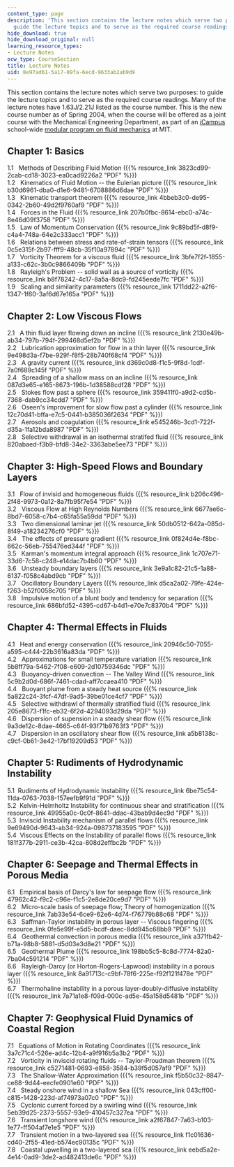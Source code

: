 ```yaml
---
content_type: page
description: 'This section contains the lecture notes which serve two purposes: to
  guide the lecture topics and to serve as the required course readings.'
hide_download: true
hide_download_original: null
learning_resource_types:
- Lecture Notes
ocw_type: CourseSection
title: Lecture Notes
uid: 8e97ad61-5a17-09fa-6ecd-9633ab2ab9d9
---
```


This section contains the lecture notes which serve two purposes: to guide the lecture topics and to serve as the required course readings. Many of the lecture notes have 1.63J/2.21J listed as the course number. This is the new course number as of Spring 2004, when the course will be offered as a joint course with the Mechanical Engineering Department, as part of an [iCampus](http://icampus.mit.edu/) school-wide [modular program on fluid mechanics](http://web.mit.edu/fluids-modules/www/) at MIT.

Chapter 1: Basics
-----------------

1.1   Methods of Describing Fluid Motion ({{% resource_link 3823cd99-2cab-cd18-3023-ea0cad9226a2 "PDF" %}})  
1.2   Kinematics of Fluid Motion -- the Eulerian picture ({{% resource_link b30d6961-dba0-d1e6-9481-6708886d6dae "PDF" %}})  
1.3   Kinematic transport theorem ({{% resource_link 4bbeb3c0-de95-0342-2b60-49d2f9760af9 "PDF" %}})  
1.4   Forces in the Fluid ({{% resource_link 207b0fbc-8614-ebc0-a74c-8e46d09f3758 "PDF" %}})  
1.5   Law of Momentum Conservation ({{% resource_link 9c89bd5f-d8f9-c4a4-748a-64e2c333acc1 "PDF" %}})  
1.6   Relations between stress and rate-of-strain tensors ({{% resource_link 0c5e315f-2b97-fff9-48cb-35f10a97894c "PDF" %}})  
1.7   Vorticity Theorem for a viscous fluid ({{% resource_link 3bfe7f2f-1855-a133-c62c-3b0c9866409b "PDF" %}})  
1.8   Rayleigh's Problem -- solid wall as a source of vorticity ({{% resource_link b8f78242-4c17-8a5a-8dc9-fd245eede7fc "PDF" %}})  
1.9   Scaling and similarity parameters ({{% resource_link 1711dd22-a2f6-1347-1f60-3af6d67e165a "PDF" %}})

Chapter 2: Low Viscous Flows
----------------------------

2.1   A thin fluid layer flowing down an incline ({{% resource_link 2130e49b-ab34-797b-794f-299468d5ef2b "PDF" %}})  
2.2   Lubrication approximation for flow in a thin layer ({{% resource_link 9e498d3a-f7be-929f-f8f5-28b740f68cf4 "PDF" %}})  
2.3   A gravity current ({{% resource_link d369c0d8-f1c5-9f8d-1cdf-7a0f689c145f "PDF" %}})  
2.4   Spreading of a shallow mass on an incline ({{% resource_link 087d3e65-e165-8673-196b-1d38588cdf28 "PDF" %}})  
2.5   Stokes flow past a sphere ({{% resource_link 359411f0-a9d2-cd5b-7368-dab9cc34cdd7 "PDF" %}})  
2.6   Oseen's improvement for slow flow past a cylinder ({{% resource_link 12c70d41-bffa-e7c5-0441-b385036f2634 "PDF" %}})  
2.7   Aerosols and coagulation ({{% resource_link e545246b-3cd1-722f-d35a-1fa12bda8987 "PDF" %}})  
2.8   Selective withdrawal in an isothermal stratifed fluid ({{% resource_link 820abaed-f3b9-bfd8-34e2-3363abe5ee73 "PDF" %}})

Chapter 3: High-Speed Flows and Boundary Layers
-----------------------------------------------

3.1   Flow of invisid and homogeneous fluids ({{% resource_link b206c496-2f48-9973-0a12-8a7fb95f7e54 "PDF" %}})  
3.2   Viscous Flow at High Reynolds Numbers ({{% resource_link 6677ae6c-8bd7-6058-c7b4-c65fa55a59dd "PDF" %}})  
3.3   Two dimensional laminar jet ({{% resource_link 50db0512-642a-085d-8f49-a18234276cf0 "PDF" %}})  
3.4   The effects of pressure gradient ({{% resource_link 0f824d4e-f8bc-662c-56eb-755476ed344f "PDF" %}})  
3.5   Karman's momentum integral approach ({{% resource_link 1c707e71-33d6-7c58-c248-e14dac7b4b60 "PDF" %}})  
3.6   Unsteady boundary layers ({{% resource_link 3e9a1c82-21c5-1a88-6137-f058c4abd9cb "PDF" %}})  
3.7   Oscillatory Boundary Layers ({{% resource_link d5ca2a02-79fe-424e-f263-b52f0058c705 "PDF" %}})  
3.8   Impulsive motion of a blunt body and tendency for separation ({{% resource_link 686bfd52-4395-cd67-b4d1-e70e7c8370b4 "PDF" %}})

Chapter 4: Thermal Effects in Fluids
------------------------------------

4.1   Heat and energy conservation ({{% resource_link 20946c50-7055-a595-c444-22b3616a83da "PDF" %}})  
4.2   Approximations for small temperature variation ({{% resource_link 5b8ff79a-5462-7f08-e609-2d10759346dc "PDF" %}})  
4.3   Buoyancy-driven convection -- The Valley Wind ({{% resource_link 5c9b2d0d-686f-7461-cdad-aff7ccaea410 "PDF" %}})  
4.4   Buoyant plume from a steady heat source ({{% resource_link 5a822c24-3fcf-47df-9ad5-39be01ce4cf7 "PDF" %}})  
4.5   Selective withdrawl of thermally stratified fluid ({{% resource_link 205e8673-f1fc-eb32-6f2d-4294093d29da "PDF" %}})  
4.6   Dispersion of supension in a steady shear flow ({{% resource_link 9a3de12c-8dae-4665-c64f-93f71b9763f3 "PDF" %}})  
4.7   Dispersion in an oscillatory shear flow ({{% resource_link a5b8138c-c9cf-0b61-3e42-17bf19209d53 "PDF" %}})

Chapter 5: Rudiments of Hydrodynamic Instability
------------------------------------------------

5.1  Rudiments of Hydrodynamic Instability ({{% resource_link 6be75c54-11da-0763-7038-157eefb9f91d "PDF" %}})  
5.2  Kelvin-Helmholtz Instability for continuous shear and stratification ({{% resource_link 49955a0c-0c0f-8641-ddac-43bab9d4ec9d "PDF" %}})  
5.3  Inviscid Instability mechanism of parallel flows ({{% resource_link 9e69490d-9643-ab34-924a-098737183595 "PDF" %}})  
5.4  Viscous Effects on the Instability of parallel flows ({{% resource_link 181f377b-2911-ce3b-42ca-808d2effbc2b "PDF" %}})

Chapter 6: Seepage and Thermal Effects in Porous Media
------------------------------------------------------

6.1   Empirical basis of Darcy's law for seepage flow ({{% resource_link 47962c42-f9c2-c96e-f1c5-2e8de20ce9d7 "PDF" %}})  
6.2   Micro-scale basis of seepage flow; Theory of homogenization ({{% resource_link 7ab33e54-6ce9-62e6-4d74-f76779b88c68 "PDF" %}})  
6.3   Saffman-Taylor instability in porous layer -- Viscous fingering ({{% resource_link 0fe5e99f-e5d5-bcdf-daec-8dd945c68bb9 "PDF" %}})  
6.4   Geothermal convection in porous media ({{% resource_link a371fb42-b71a-98b8-5881-d5d03e3d8e21 "PDF" %}})  
6.5   Geothermal Plume ({{% resource_link 198bb5c5-8c8d-7774-82a0-7ba04c591214 "PDF" %}})  
6.6   Rayleigh-Darcy (or Horton-Rogers-Lapwood) instability in a porous layer ({{% resource_link 8a91713c-c9bf-78f6-225e-f92f121f478e "PDF" %}})  
6.7   Thermohaline instability in a porous layer-doubly-diffusive instability ({{% resource_link 7a71a1e8-f09d-000c-ad5e-45a158d5481b "PDF" %}})

Chapter 7: Geophysical Fluid Dynamics of Coastal Region
-------------------------------------------------------

7.1   Equations of Motion in Rotating Coordinates ({{% resource_link 3a7c71c4-526e-ad4c-12b4-a9f916b5a3b2 "PDF" %}})  
7.2   Vorticity in inviscid rotating fluids -- Taylor-Proudman theorem ({{% resource_link c5271481-0693-e858-3584-b39f5d057af9 "PDF" %}})  
7.3   The Shallow-Water Approximation ({{% resource_link f5b50c32-8847-ce88-9d44-eecfe0901e60 "PDF" %}})  
7.4   Steady onshore wind in a shallow Sea ({{% resource_link 043cff00-c815-1428-223d-af74973a07c0 "PDF" %}})  
7.5   Cyclonic current forced by a swirling wind ({{% resource_link 5eb39d25-2373-5557-93e9-410457c327ea "PDF" %}})  
7.6   Transient longshore wind ({{% resource_link a2f67847-7a63-b103-1e77-ff504af7e1e5 "PDF" %}})  
7.7   Transient motion in a two-layered sea ({{% resource_link f1c01636-cd40-2f55-41ed-b574ec90135c "PDF" %}})  
7.8   Coastal upwelling in a two-layered sea ({{% resource_link eebd5a2e-4e14-0ad9-3de2-ad482413de6c "PDF" %}})